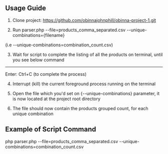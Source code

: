 
## Usage Guide

1. Clone project: https://github.com/obinnajohnphill/obinna-project-1.git

2. Run parser.php --file=products_comma_separated.csv --unique-combinations={filename}

(i.e --unique-combinations=combination_count.csv)

3. Wait for script to complete the listing of all the products on terminal, until you see below command

--------------------------------------
Enter: Ctrl+C (to complete the process)

4. Interrupt (kill) the current foreground process running on the terminal

5. Open the file which you'd set on {--unique-combinations} parameter, it is now located at the project root directory

6. The file should now contain the products grouped count, for each unique combination


## Example of Script Command

php parser.php  --file=products_comma_separated.csv --unique-combinations=combination_count.csv


